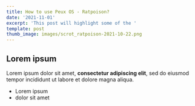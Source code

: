 ```yaml
---
title: How to use Peux OS - Ratpoison?
date: '2021-11-01'
excerpt: 'This post will highlight some of the '
template: post
thumb_image: images/scrot_ratpoison-2021-10-22.png
---
```

## Lorem ipsum

Lorem ipsum dolor sit amet, **consectetur adipiscing elit**, sed do eiusmod tempor incididunt ut labore et dolore magna aliqua.

- Lorem ipsum
- dolor sit amet